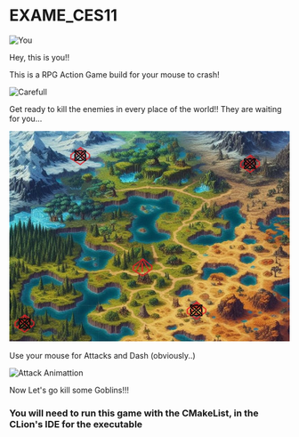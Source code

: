 # EXAME_CES11


![You](https://github.com/HypeT27/EXAME_CES11/assets/133140820/ba9498a5-d6e1-44fa-ac6a-a4a86aa7e164)

Hey, this is you!! 

This is a RPG Action Game build for your mouse to crash!


![Carefull](https://github.com/HypeT27/EXAME_CES11/assets/133140820/a286542c-b64b-4094-a738-7915067b2ec1)

Get ready to kill the enemies in every place of the world!! They are waiting for you...

![World Map](src/Images/beginMap.jpg)


Use your mouse for Attacks and Dash (obviously..)

![Attack Animattion](https://github.com/HypeT27/EXAME_CES11/assets/133140820/538f4388-ba22-4e71-91da-992deca4378f)

Now Let's go kill some Goblins!!!


### You will need to run this game with the CMakeList, in the CLion's IDE for the executable

